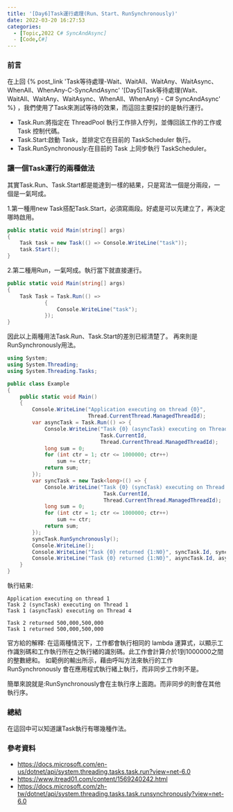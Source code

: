 ```yaml
---
title: '[Day6]Task運行處理(Run、Start、RunSynchronously)'
date: 2022-03-20 16:27:53
categories:
  - [Topic,2022 C# SyncAndAsync]
  - [Code,C#] 
---
```

### 前言
在上回 {% post_link 'Task等待處理-Wait、WaitAll、WaitAny、WaitAsync、WhenAll、WhenAny-C-SyncAndAsync' '[Day5]Task等待處理(Wait、WaitAll、WaitAny、WaitAsync、WhenAll、WhenAny) - C# SyncAndAsync' %} ，我們使用了Task來測試等待的效果，而這回主要探討的是執行運行。

- Task.Run:將指定在 ThreadPool 執行工作排入佇列，並傳回該工作的工作或 Task<TResult> 控制代碼。
- Task.Start:啟動 Task，並排定它在目前的 TaskScheduler 執行。
- Task.RunSynchronously:在目前的 Task 上同步執行 TaskScheduler。

### 讓一個Task運行的兩種做法
其實Task.Run、Task.Start都是能達到一樣的結果，只是寫法一個是分兩段，一個是一氣呵成。

1.第一種用new Task搭配Task.Start，必須寫兩段。好處是可以先建立了，再決定哪時啟用。
```csharp
public static void Main(string[] args)
{
    Task task = new Task(() => Console.WriteLine("task"));
    task.Start();
}
```

2.第二種用Run，一氣呵成。執行當下就直接運行。
```csharp
public static void Main(string[] args)
{
    Task Task = Task.Run(() =>
            {
                Console.WriteLine("task");
            });
}
```

因此以上兩種用法Task.Run、Task.Start的差別已經清楚了。
再來則是RunSynchronously用法。

```csharp
using System;
using System.Threading;
using System.Threading.Tasks;

public class Example
{
    public static void Main()
    {
        Console.WriteLine("Application executing on thread {0}",
                          Thread.CurrentThread.ManagedThreadId);
        var asyncTask = Task.Run(() => {
            Console.WriteLine("Task {0} (asyncTask) executing on Thread {1}",
                              Task.CurrentId,
                              Thread.CurrentThread.ManagedThreadId);
            long sum = 0;
            for (int ctr = 1; ctr <= 1000000; ctr++)
                sum += ctr;
            return sum;
        });
        var syncTask = new Task<long>(() => {
            Console.WriteLine("Task {0} (syncTask) executing on Thread {1}",
                               Task.CurrentId,
                               Thread.CurrentThread.ManagedThreadId);
            long sum = 0;
            for (int ctr = 1; ctr <= 1000000; ctr++)
                sum += ctr;
            return sum;
        });
        syncTask.RunSynchronously();
        Console.WriteLine();
        Console.WriteLine("Task {0} returned {1:N0}", syncTask.Id, syncTask.Result);
        Console.WriteLine("Task {0} returned {1:N0}", asyncTask.Id, asyncTask.Result);
    }
}
```
執行結果:
```
Application executing on thread 1
Task 2 (syncTask) executing on Thread 1
Task 1 (asyncTask) executing on Thread 4

Task 2 returned 500,000,500,000
Task 1 returned 500,000,500,000
```
官方給的解釋:
在這兩種情況下，工作都會執行相同的 lambda 運算式，以顯示工作識別碼和工作執行所在之執行緒的識別碼。此工作會計算介於1到1000000之間的整數總和。 如範例的輸出所示，藉由呼叫方法來執行的工作 RunSynchronously 會在應用程式執行緒上執行，而非同步工作則不是。

簡單來說就是:RunSynchronously會在主執行序上面跑。而非同步的則會在其他執行序。

### 總結
在這回中可以知道讓Task執行有哪幾種作法。

### 參考資料
- https://docs.microsoft.com/en-us/dotnet/api/system.threading.tasks.task.run?view=net-6.0
- https://www.itread01.com/content/1569240242.html
- https://docs.microsoft.com/zh-tw/dotnet/api/system.threading.tasks.task.runsynchronously?view=net-6.0